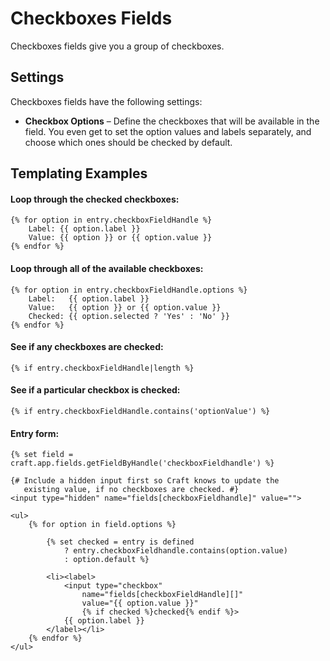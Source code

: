 # Checkboxes Fields

Checkboxes fields give you a group of checkboxes.

## Settings

Checkboxes fields have the following settings:

* **Checkbox Options** – Define the checkboxes that will be available in the field. You even get to set the option values and labels separately, and choose which ones should be checked by default.

## Templating Examples

#### Loop through the checked checkboxes:

```twig
{% for option in entry.checkboxFieldHandle %}
    Label: {{ option.label }}
    Value: {{ option }} or {{ option.value }}
{% endfor %}
```

#### Loop through all of the available checkboxes:

```twig
{% for option in entry.checkboxFieldHandle.options %}
    Label:   {{ option.label }}
    Value:   {{ option }} or {{ option.value }}
    Checked: {{ option.selected ? 'Yes' : 'No' }}
{% endfor %}
```

#### See if any checkboxes are checked:

```twig
{% if entry.checkboxFieldHandle|length %}
```

#### See if a particular checkbox is checked:

```twig
{% if entry.checkboxFieldHandle.contains('optionValue') %}
```

#### Entry form:

```twig
{% set field = craft.app.fields.getFieldByHandle('checkboxFieldhandle') %}

{# Include a hidden input first so Craft knows to update the
   existing value, if no checkboxes are checked. #}
<input type="hidden" name="fields[checkboxFieldhandle]" value="">

<ul>
    {% for option in field.options %}

        {% set checked = entry is defined
            ? entry.checkboxFieldhandle.contains(option.value)
            : option.default %}

        <li><label>
            <input type="checkbox"
                name="fields[checkboxFieldHandle][]"
                value="{{ option.value }}"
                {% if checked %}checked{% endif %}>
            {{ option.label }}
        </label></li>
    {% endfor %}
</ul>
```
